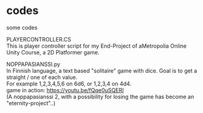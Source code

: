 # codes
some codes

PLAYERCONTROLLER.CS<br/>
This is player controller script for my End-Project of  aMetropolia Online Unity Course, a 2D Platformer game. 

NOPPAPASIANSSI.py<br/>
In Finnish language, a text based "solitaire" game with dice. Goal is to get a straight / one of each value.<br/> For example 1,2,3,4,5,6 on 6d6, or 1,2,3,4 on  4d4.<br/>
game in action: https://youtu.be/fQqe0uSQERI<br/>
(A noppapasianssi 2, with a possibility for losing the game has become an "eternity-project"..)
